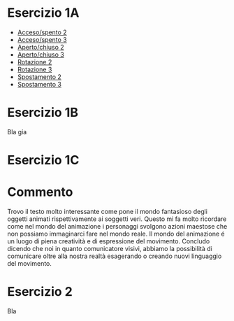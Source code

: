 # Esercizio 1A

- [Acceso/spento 2](/Esercizio_1A/acceso_spento_2.html)
- [Acceso/spento 3](/Esercizio_1A/acceso_spento_3.html)
- [Aperto/chiuso 2](/Esercizio_1A/aperto_chiuso_2.html)
- [Aperto/chiuso 3](/Esercizio_1A/aperto_chiuso_3.html)
- [Rotazione 2](/Esercizio_1A/rotazione_2.html)
- [Rotazione 3](/Esercizio_1A/rotazione_3.html)
- [Spostamento 2](/Esercizio_1A/spostamento_2.html)
- [Spostamento 3](/Esercizio_1A/spostamento_3.html)


# Esercizio 1B
Bla
gia


# Esercizio 1C

# Commento

Trovo il testo molto interessante come pone il mondo fantasioso degli oggetti animati rispettivamente ai soggetti veri. Questo mi fa molto ricordare come nel mondo del animazione i personaggi svolgono azioni maestose che non possiamo immaginarci fare nel mondo reale. Il mondo del animazione é un luogo di piena creatività e di espressione del movimento. Concludo dicendo che noi in quanto comunicatore visivi, abbiamo la possibilità di comunicare oltre alla nostra realtà esagerando o creando nuovi linguaggio del movimento.


# Esercizio 2
Bla







